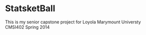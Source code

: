 StatsketBall
============

This is my senior capstone project for Loyola Marymount Universty CMSI402 Spring 2014
